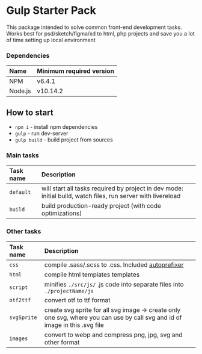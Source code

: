 # Gulp Starter Pack
This package intended to solve common front-end development tasks. Works best for psd/sketch/figma/xd to html, php projects and save you a lot of time setting up local environment

### Dependencies
Name               | Minimum required version                                                      
:------------------|:----------------------------------
NPM                | v6.4.1
Node.js            | v10.14.2


## How to start
* `npm i` - install npm dependencies
* `gulp` - run dev-server
* `gulp build` - build project from sources


### Main tasks
Task name          | Description                                                      
:------------------|:----------------------------------
`default`          | will start all tasks required by project in dev mode: initial build, watch files, run server with livereload
`build`            | build production-ready project (with code optimizations)

### Other tasks
Task name          | Description                                                      
:------------------|:----------------------------------
`css` 	           | compile .sass/.scss to .css. Included [autoprefixer](https://github.com/postcss/autoprefixer)
`html`             | compile html templates templates
`script`           | minifies `./src/js/` .js code into separate files into `./projectName/js` 
`otf2ttf`          | convert otf to ttf format
`svgSprite`        | create svg sprite for all svg image -> create only one svg, where you can use by call svg and id of image in this .svg file
`images`           | convert to webp and compress png, jpg, svg and other format
